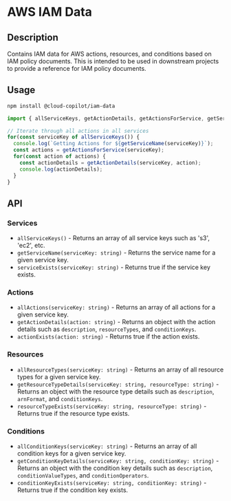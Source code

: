 # AWS IAM Data

## Description
Contains IAM data for AWS actions, resources, and conditions based on IAM policy documents. This is intended to be used in downstream projects to provide a reference for IAM policy documents.

## Usage

```bash
npm install @cloud-copilot/iam-data
```

```typescript
import { allServiceKeys, getActionDetails, getActionsForService, getServiceName } from '@cloud-copilot/iam-data';

// Iterate through all actions in all services
for(const serviceKey of allServiceKeys()) {
  console.log(`Getting Actions for ${getServiceName(serviceKey)}`);
  const actions = getActionsForService(serviceKey);
  for(const action of actions) {
    const actionDetails = getActionDetails(serviceKey, action);
    console.log(actionDetails);
  }
}
```

## API
### Services
* `allServiceKeys()` - Returns an array of all service keys such as 's3', 'ec2', etc.
* `getServiceName(serviceKey: string)` - Returns the service name for a given service key.
* `serviceExists(serviceKey: string)` - Returns true if the service key exists.

### Actions
* `allActions(serviceKey: string)` - Returns an array of all actions for a given service key.
* `getActionDetails(action: string)` - Returns an object with the action details such as `description`, `resourceTypes`, and `conditionKeys`.
* `actionExists(action: string)` - Returns true if the action exists.

### Resources
* `allResourceTypes(serviceKey: string)` - Returns an array of all resource types for a given service key.
* `getResourceTypeDetails(serviceKey: string, resourceType: string)` - Returns an object with the resource type details such as `description`, `arnFormat`, and `conditionKeys`.
* `resourceTypeExists(serviceKey: string, resourceType: string)` - Returns true if the resource type exists.

### Conditions
* `allConditionKeys(serviceKey: string)` - Returns an array of all condition keys for a given service key.
* `getConditionKeyDetails(serviceKey: string, conditionKey: string)` - Returns an object with the condition key details such as `description`, `conditionValueTypes`, and `conditionOperators`.
* `conditionKeyExists(serviceKey: string, conditionKey: string)` - Returns true if the condition key exists.

